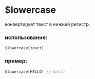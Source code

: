 # $lowercase
конвертирует текст в нижний регистр.

### использование:
```
$lowercase[текст]
```
### пример:

```js
$lowercase[HELLO] // hello
```
